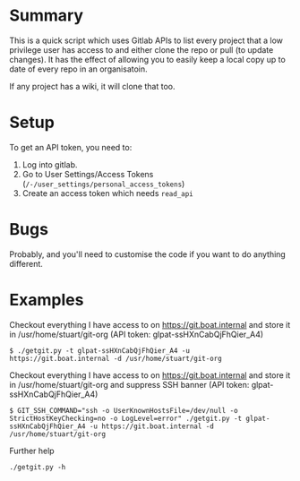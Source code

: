# Summary
This is a quick script which uses Gitlab APIs to list every project that a low privilege user has access to and either clone the repo or pull (to update changes). It has the effect of allowing you to easily keep a local copy up to date of every repo in an organisatoin.

If any project has a wiki, it will clone that too.

# Setup
To get an API token, you need to:
1. Log into gitlab.
2. Go to User Settings/Access Tokens (```/-/user_settings/personal_access_tokens```)
3. Create an access token which needs ```read_api```

# Bugs
Probably, and you'll need to customise the code if you want to do anything different.

# Examples

Checkout everything I have access to on https://git.boat.internal and store it in /usr/home/stuart/git-org (API token: glpat-ssHXnCabQjFhQier_A4)

```$ ./getgit.py -t glpat-ssHXnCabQjFhQier_A4 -u https://git.boat.internal -d /usr/home/stuart/git-org```

Checkout everything I have access to on https://git.boat.internal and store it in /usr/home/stuart/git-org and suppress SSH banner (API token: glpat-ssHXnCabQjFhQier_A4)

```$ GIT_SSH_COMMAND="ssh -o UserKnownHostsFile=/dev/null -o StrictHostKeyChecking=no -o LogLevel=error" ./getgit.py -t glpat-ssHXnCabQjFhQier_A4 -u https://git.boat.internal -d /usr/home/stuart/git-org```

Further help

```./getgit.py -h```
